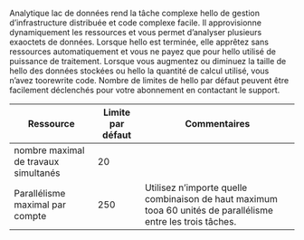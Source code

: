 Analytique lac de données rend la tâche complexe hello de gestion d’infrastructure distribuée et code complexe facile. Il approvisionne dynamiquement les ressources et vous permet d’analyser plusieurs exaoctets de données. Lorsque hello est terminée, elle apprêtez sans ressources automatiquement et vous ne payez que pour hello utilisé de puissance de traitement. Lorsque vous augmentez ou diminuez la taille de hello des données stockées ou hello la quantité de calcul utilisé, vous n’avez toorewrite code. Nombre de limites de hello par défaut peuvent être facilement déclenchés pour votre abonnement en contactant le support. 

| **Ressource** | **Limite par défaut** | **Commentaires** |
| --- | --- | --- |
| nombre maximal de travaux simultanés |20 | |
| Parallélisme maximal par compte |250 |Utilisez n’importe quelle combinaison de haut maximum tooa 60 unités de parallélisme entre les trois tâches. |

